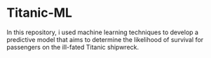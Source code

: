 ﻿# Titanic-ML

 In this repository, i used machine learning techniques to develop a predictive model that aims to determine the likelihood of survival for passengers on the ill-fated Titanic shipwreck.
